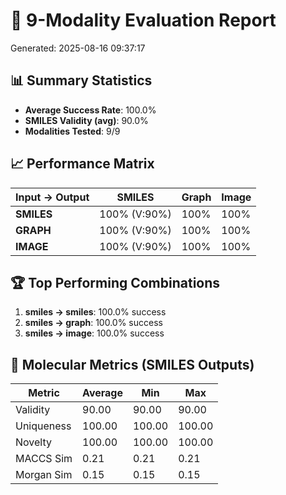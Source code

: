 # 🧪 9-Modality Evaluation Report
Generated: 2025-08-16 09:37:17

## 📊 Summary Statistics

- **Average Success Rate**: 100.0%
- **SMILES Validity (avg)**: 90.0%
- **Modalities Tested**: 9/9

## 📈 Performance Matrix

| Input → Output | SMILES | Graph | Image |
|----------------|--------|-------|-------|
| **SMILES** | 100% (V:90%) | 100% | 100% |
| **GRAPH** | 100% (V:90%) | 100% | 100% |
| **IMAGE** | 100% (V:90%) | 100% | 100% |

## 🏆 Top Performing Combinations

1. **smiles → smiles**: 100.0% success
2. **smiles → graph**: 100.0% success
3. **smiles → image**: 100.0% success

## 🧬 Molecular Metrics (SMILES Outputs)

| Metric | Average | Min | Max |
|--------|---------|-----|-----|
| Validity | 90.00 | 90.00 | 90.00 |
| Uniqueness | 100.00 | 100.00 | 100.00 |
| Novelty | 100.00 | 100.00 | 100.00 |
| MACCS Sim | 0.21 | 0.21 | 0.21 |
| Morgan Sim | 0.15 | 0.15 | 0.15 |